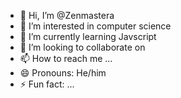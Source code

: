 - 👋 Hi, I’m @Zenmastera
- 👀 I’m interested in computer science
- 🌱 I’m currently learning Javscript
- 💞️ I’m looking to collaborate on 
- 📫 How to reach me ...
- 😄 Pronouns: He/him
- ⚡ Fun fact: ...

<!---
Zenmastera/Zenmastera is a ✨ special ✨ repository because its `README.md` (this file) appears on your GitHub profile.
You can click the Preview link to take a look at your changes.
--->
